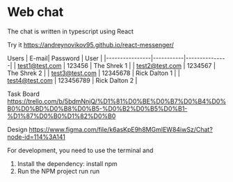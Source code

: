 # Web chat

The chat is written in typescript using React

Try it
https://andreynovikov95.github.io/react-messenger/

Users
| E-mail| Password    | User  |
|----------------|-----------|---------------|
| test1@test.com | 123456    | The Shrek 1   |
| test2@test.com | 1234567   | The Shrek 2   |
| test3@test.com | 12345678  | Rick Dalton 1 |
| test4@test.com | 123456789 | Rick Dalton 2 |

Task Board
https://trello.com/b/5bdmNnjQ/%D1%81%D0%BE%D0%B7%D0%B4%D0%B0%D0%BD%D0%B8%D0%B5-%D0%B2%D0%B5%D0%B1-%D1%87%D0%B0%D1%82%D0%B0

Design https://www.figma.com/file/k6asKpE9h8MGmIEW84iwSz/Chat?node-id=114%3A141

For development, you need to use the terminal and
1. Install the dependency: install npm
2. Run the NPM project run run
